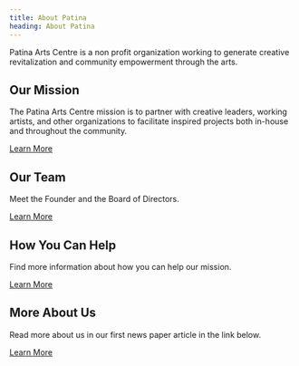 ```yaml
---
title: About Patina
heading: About Patina
---
```


Patina Arts Centre is a non profit organization working to generate creative revitalization and community empowerment through the arts.


## Our Mission ##

The Patina Arts Centre mission is to partner with creative leaders, working artists, and other organizations to facilitate inspired projects both in-house and throughout the community.

[Learn More](#)


## Our Team ##

Meet the Founder and the Board of Directors.

[Learn More](#)


## How You Can Help ##

Find more information about how you can help our mission.

[Learn More](#)


## More About Us ##

Read more about us in our first news paper article in the link below.

[Learn More](#)